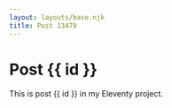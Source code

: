 ```yaml
---
layout: layouts/base.njk
title: Post 13479
---
```


# Post {{ id }}

This is post {{ id }} in my Eleventy project.

